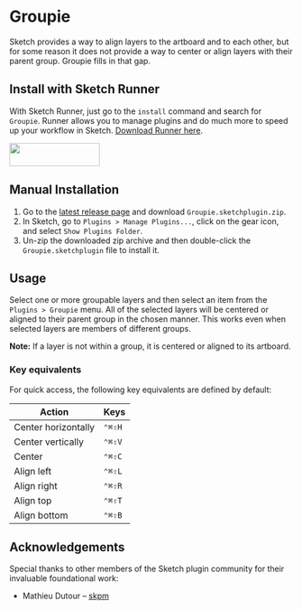 # Groupie
Sketch provides a way to align layers to the artboard and to each other, but for some reason it does not provide a way to center or align layers with their parent group. Groupie fills in that gap.

## Install with Sketch Runner

With Sketch Runner, just go to the `install` command and search for `Groupie`. Runner allows you to manage plugins and do much more to speed up your workflow in Sketch. [Download Runner here](http://www.sketchrunner.com).

<a href="http://bit.ly/SketchRunnerWebsite"><img width="160" height="41" src="http://bit.ly/RunnerBadgeBlue"></a>

## Manual Installation
1. Go to the [latest release page](https://github.com/aparajita/sketch-groupie/releases/latest) and download `Groupie.sketchplugin.zip`.
1. In Sketch, go to `Plugins > Manage Plugins...`, click on the gear icon, and select `Show Plugins Folder`.
1. Un-zip the downloaded zip archive and then double-click the `Groupie.sketchplugin` file to install it.

## Usage

Select one or more groupable layers and then select an item from the `Plugins > Groupie` menu. All of the selected layers will be centered or aligned to their parent group in the chosen manner. This works even when selected layers are members of different groups.

**Note:** If a layer is not within a group, it is centered or aligned to its artboard.

### Key equivalents

For quick access, the following key equivalents are defined by default:

| Action | Keys |
| --- | --- |
| Center horizontally | `⌃⌘⇧H` |
| Center vertically | `⌃⌘⇧V` |
| Center | `⌃⌘⇧C` |
| Align left | `⌃⌘⇧L` |
| Align right | `⌃⌘⇧R` |
| Align top | `⌃⌘⇧T` |
| Align bottom | `⌃⌘⇧B` |

## Acknowledgements
Special thanks to other members of the Sketch plugin community for their invaluable foundational work:

* Mathieu Dutour – [skpm](https://github.com/skpm/skpm)
